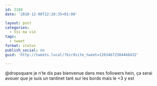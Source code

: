 ```yaml
---
id: 2184
date: '2010-12-08T22:28:35+01:00'

layout: post
categories:
  - Vis ma vie
tags:
  - tweet
format: status
publish_social: no
guid: 'http://tweets.local/?birdsite_tweet=12634672584466432'

---
```


@dropsquare je n’te dis pas bienvenue dans mes followers hein, ça serai avouer que je suis un tantinet taré sur les bords mais le &lt;3 y est